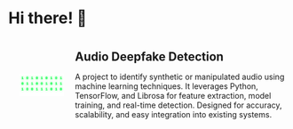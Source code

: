 # Hi there! 👋

<div style="display: flex; align-items: center; margin: 40px 0;">
  <div style="width: 120px; display: flex; justify-content: center;">
    <img src="matrix_rain.svg" alt="matrix" width="80">
  </div>
  <div style="flex: 1;">
    <h2 style="margin: 0 0 15px 0;">Audio Deepfake Detection</h2>
    <p style="margin: 0;">A project to identify synthetic or manipulated audio using machine learning techniques. It leverages Python, TensorFlow, and Librosa for feature extraction, model training, and real-time detection. Designed for accuracy, scalability, and easy integration into existing systems.</p>
  </div>
</div>
